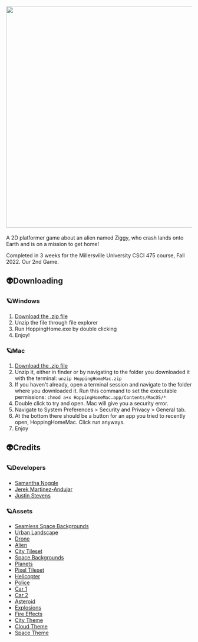 # <img src="https://user-images.githubusercontent.com/44234583/200206541-dc5dfe75-dc41-41eb-9d23-7b7e0190008f.png" width="600">

A 2D platformer game about an alien named Ziggy, who crash lands onto Earth and is on a mission to get home!

Completed in 3 weeks for the Millersville University CSCI 475 course, Fall 2022. Our 2nd Game. 

## 👽Downloading

### 🪐Windows

1. [Download the .zip file](https://drive.google.com/file/d/1vbjxAxCJ3atHWCjJNISv3ACXBvZzBta5/view?usp=sharing)
2. Unzip the file through file explorer
3. Run HoppingHome.exe by double clicking
4. Enjoy!

### 🪐Mac

1. [Download the .zip file](-)
2. Unzip it, either in finder or by navigating to the folder you downloaded it with the terminal: ```unzip HoppingHomeMac.zip```
3. If you haven't already, open a terminal session and navigate to the folder where you downloaded it. Run this command to set the executable permissions: ```chmod a+x HoppingHomeMac.app/Contents/MacOS/* ```
3. Double click to try and open. Mac will give you a security error.
4. Navigate to System Preferences > Security and Privacy > General tab. 
5. At the bottom there should be a button for an app you tried to recently open, HoppingHomeMac. Click run anyways.
6. Enjoy

## 👽Credits

### 🪐Developers 
- [Samantha Noggle](https://github.com/astruxie)
- [Jerek Martinez-Andujar](https://github.com/JPapyrus)
- [Justin Stevens](https://github.com/JSteve0)

### 🪐Assets
- [Seamless Space Backgrounds](https://screamingbrainstudios.itch.io/seamless-space-backgrounds)
- [Urban Landscape](https://opengameart.org/content/urban-landscape)
- [Drone](https://elthen.itch.io/2d-pixel-art-robotic-drone-sprites)
- [Alien](https://elthen.itch.io/2d-pixel-art-alien-trooper)
- [City Tileset](https://mariaparragames.itch.io/free-retro-city-assetpack)
- [Space Backgrounds](https://screamingbrainstudios.itch.io/seamless-space-backgrounds)
- [Planets](https://helianthus-games.itch.io/pixel-art-planets)
- [Pixel Tileset](https://pixelfrog-assets.itch.io/pixel-adventure-1)
- [Helicopter](https://opengameart.org/content/helicopter-2)
- [Police](https://elthen.itch.io/2d-pixel-art-cop-sprites)
- [Car 1](https://opengameart.org/content/2d-car-sprite-4)
- [Car 2](https://opengameart.org/content/2d-car-sprite-8)
- [Asteroid](https://foozlecc.itch.io/void-environment-pack)
- [Explosions](https://ansimuz.itch.io/explosion-animations-pack)
- [Fire Effects](https://xyezawr.itch.io/free)
- [City Theme](https://opengameart.org/content/metropolis-rush)
- [Cloud Theme](https://opengameart.org/content/enchanted-tiki-86)
- [Space Theme](https://opengameart.org/content/through-space)
